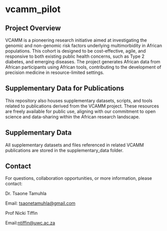 # vcamm_pilot
## Project Overview
VCAMM is a pioneering research initiative aimed at investigating the genomic and non-genomic risk factors underlying multimorbidity in African populations. This cohort is designed to be cost-effective, agile, and responsive to both existing public health concerns, such as Type 2 diabetes, and emerging diseases. The project generates African data from African participants using African tools, contributing to the development of precision medicine in resource-limited settings.

## Supplementary Data for Publications
This repository also houses supplementary datasets, scripts, and tools related to publications derived from the VCAMM project. These resources are freely available for public use, aligning with our commitment to open science and data-sharing within the African research landscape.

## Supplementary Data
All supplementary datasets and files referenced in related VCAMM publications are stored in the supplementary_data folder. 

## Contact
For questions, collaboration opportunities, or more information, please contact:

Dr. Tsaone Tamuhla

Email: tsaonetamuhla@gmail.com 

Prof Nicki Tiffin

Email:ntiffin@uwc.ac.za
